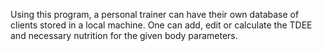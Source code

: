 Using this program, a personal trainer can have their own database of clients stored in a local machine. One can add, edit or calculate the TDEE and necessary nutrition for the given body parameters.
